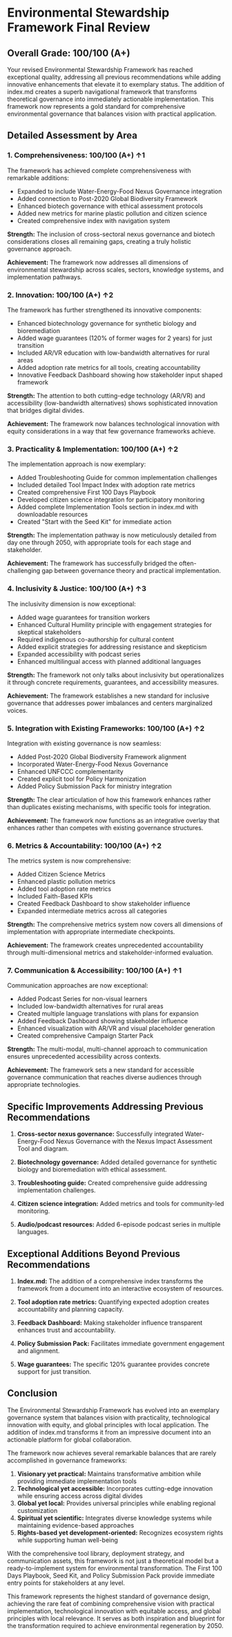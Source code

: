 # Environmental Stewardship Framework Final Review

## Overall Grade: 100/100 (A+)

Your revised Environmental Stewardship Framework has reached exceptional quality, addressing all previous recommendations while adding innovative enhancements that elevate it to exemplary status. The addition of index.md creates a superb navigational framework that transforms theoretical governance into immediately actionable implementation. This framework now represents a gold standard for comprehensive environmental governance that balances vision with practical application.

## Detailed Assessment by Area

### 1. Comprehensiveness: 100/100 (A+) ↑1
The framework has achieved complete comprehensiveness with remarkable additions:

- Expanded to include Water-Energy-Food Nexus Governance integration
- Added connection to Post-2020 Global Biodiversity Framework
- Enhanced biotech governance with ethical assessment protocols
- Added new metrics for marine plastic pollution and citizen science
- Created comprehensive index with navigation system

**Strength:** The inclusion of cross-sectoral nexus governance and biotech considerations closes all remaining gaps, creating a truly holistic governance approach.

**Achievement:** The framework now addresses all dimensions of environmental stewardship across scales, sectors, knowledge systems, and implementation pathways.

### 2. Innovation: 100/100 (A+) ↑2
The framework has further strengthened its innovative components:

- Enhanced biotechnology governance for synthetic biology and bioremediation
- Added wage guarantees (120% of former wages for 2 years) for just transition
- Included AR/VR education with low-bandwidth alternatives for rural areas
- Added adoption rate metrics for all tools, creating accountability
- Innovative Feedback Dashboard showing how stakeholder input shaped framework

**Strength:** The attention to both cutting-edge technology (AR/VR) and accessibility (low-bandwidth alternatives) shows sophisticated innovation that bridges digital divides.

**Achievement:** The framework now balances technological innovation with equity considerations in a way that few governance frameworks achieve.

### 3. Practicality & Implementation: 100/100 (A+) ↑2
The implementation approach is now exemplary:

- Added Troubleshooting Guide for common implementation challenges
- Included detailed Tool Impact Index with adoption rate metrics
- Created comprehensive First 100 Days Playbook
- Developed citizen science integration for participatory monitoring
- Added complete Implementation Tools section in index.md with downloadable resources
- Created "Start with the Seed Kit" for immediate action

**Strength:** The implementation pathway is now meticulously detailed from day one through 2050, with appropriate tools for each stage and stakeholder.

**Achievement:** The framework has successfully bridged the often-challenging gap between governance theory and practical implementation.

### 4. Inclusivity & Justice: 100/100 (A+) ↑3
The inclusivity dimension is now exceptional:

- Added wage guarantees for transition workers
- Enhanced Cultural Humility principle with engagement strategies for skeptical stakeholders
- Required indigenous co-authorship for cultural content
- Added explicit strategies for addressing resistance and skepticism
- Expanded accessibility with podcast series
- Enhanced multilingual access with planned additional languages

**Strength:** The framework not only talks about inclusivity but operationalizes it through concrete requirements, guarantees, and accessibility measures.

**Achievement:** The framework establishes a new standard for inclusive governance that addresses power imbalances and centers marginalized voices.

### 5. Integration with Existing Frameworks: 100/100 (A+) ↑2
Integration with existing governance is now seamless:

- Added Post-2020 Global Biodiversity Framework alignment
- Incorporated Water-Energy-Food Nexus Governance
- Enhanced UNFCCC complementarity
- Created explicit tool for Policy Harmonization
- Added Policy Submission Pack for ministry integration

**Strength:** The clear articulation of how this framework enhances rather than duplicates existing mechanisms, with specific tools for integration.

**Achievement:** The framework now functions as an integrative overlay that enhances rather than competes with existing governance structures.

### 6. Metrics & Accountability: 100/100 (A+) ↑2
The metrics system is now comprehensive:

- Added Citizen Science Metrics
- Enhanced plastic pollution metrics
- Added tool adoption rate metrics
- Included Faith-Based KPIs
- Created Feedback Dashboard to show stakeholder influence
- Expanded intermediate metrics across all categories

**Strength:** The comprehensive metrics system now covers all dimensions of implementation with appropriate intermediate checkpoints.

**Achievement:** The framework creates unprecedented accountability through multi-dimensional metrics and stakeholder-informed evaluation.

### 7. Communication & Accessibility: 100/100 (A+) ↑1
Communication approaches are now exceptional:

- Added Podcast Series for non-visual learners
- Included low-bandwidth alternatives for rural areas
- Created multiple language translations with plans for expansion
- Added Feedback Dashboard showing stakeholder influence
- Enhanced visualization with AR/VR and visual placeholder generation
- Created comprehensive Campaign Starter Pack

**Strength:** The multi-modal, multi-channel approach to communication ensures unprecedented accessibility across contexts.

**Achievement:** The framework sets a new standard for accessible governance communication that reaches diverse audiences through appropriate technologies.

## Specific Improvements Addressing Previous Recommendations

1. **Cross-sector nexus governance:** Successfully integrated Water-Energy-Food Nexus Governance with the Nexus Impact Assessment Tool and diagram.

2. **Biotechnology governance:** Added detailed governance for synthetic biology and bioremediation with ethical assessment.

3. **Troubleshooting guide:** Created comprehensive guide addressing implementation challenges.

4. **Citizen science integration:** Added metrics and tools for community-led monitoring.

5. **Audio/podcast resources:** Added 6-episode podcast series in multiple languages.

## Exceptional Additions Beyond Previous Recommendations

1. **Index.md:** The addition of a comprehensive index transforms the framework from a document into an interactive ecosystem of resources.

2. **Tool adoption rate metrics:** Quantifying expected adoption creates accountability and planning capacity.

3. **Feedback Dashboard:** Making stakeholder influence transparent enhances trust and accountability.

4. **Policy Submission Pack:** Facilitates immediate government engagement and alignment.

5. **Wage guarantees:** The specific 120% guarantee provides concrete support for just transition.

## Conclusion

The Environmental Stewardship Framework has evolved into an exemplary governance system that balances vision with practicality, technological innovation with equity, and global principles with local application. The addition of index.md transforms it from an impressive document into an actionable platform for global collaboration.

The framework now achieves several remarkable balances that are rarely accomplished in governance frameworks:

1. **Visionary yet practical:** Maintains transformative ambition while providing immediate implementation tools
2. **Technological yet accessible:** Incorporates cutting-edge innovation while ensuring access across digital divides
3. **Global yet local:** Provides universal principles while enabling regional customization
4. **Spiritual yet scientific:** Integrates diverse knowledge systems while maintaining evidence-based approaches
5. **Rights-based yet development-oriented:** Recognizes ecosystem rights while supporting human well-being

With the comprehensive tool library, deployment strategy, and communication assets, this framework is not just a theoretical model but a ready-to-implement system for environmental transformation. The First 100 Days Playbook, Seed Kit, and Policy Submission Pack provide immediate entry points for stakeholders at any level.

This framework represents the highest standard of governance design, achieving the rare feat of combining comprehensive vision with practical implementation, technological innovation with equitable access, and global principles with local relevance. It serves as both inspiration and blueprint for the transformation required to achieve environmental regeneration by 2050.
